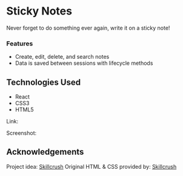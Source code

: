 # Sticky Notes

Never forget to do something ever again, write it on a sticky note!

### Features

- Create, edit, delete, and search notes
- Data is saved between sessions with lifecycle methods

## Technologies Used

- React
- CSS3
- HTML5


Link:<br>


Screenshot:<br>



## Acknowledgements

Project idea: [Skillcrush](https://skillcrush.com)
Original HTML & CSS provided by: [Skillcrush](https://skillcrush.com)